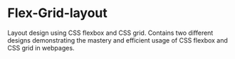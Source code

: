 # Flex-Grid-layout
Layout design using CSS flexbox and CSS grid.
Contains two different designs demonstrating the mastery and efficient usage of CSS flexbox and CSS grid in webpages.
